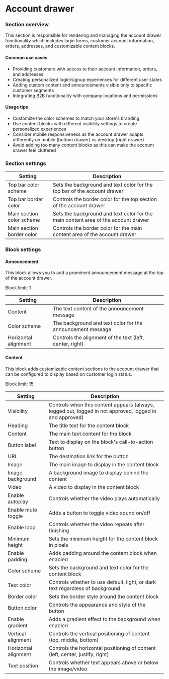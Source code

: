 # Account drawer

### Section overview

This section is responsible for rendering and managing the account drawer functionality which includes login forms, customer account information, orders, addresses, and customizable content blocks.

#### Common use cases

* Providing customers with access to their account information, orders, and addresses
* Creating personalized login/signup experiences for different user states
* Adding custom content and announcements visible only to specific customer segments
* Integrating B2B functionality with company locations and permissions

#### Usage tips

* Customize the color schemes to match your store's branding
* Use content blocks with different visibility settings to create personalized experiences
* Consider mobile responsiveness as the account drawer adapts differently on mobile (bottom drawer) vs desktop (right drawer)
* Avoid adding too many content blocks as this can make the account drawer feel cluttered

### Section settings

| Setting                   | Description                                                                        |
| ------------------------- | ---------------------------------------------------------------------------------- |
| Top bar color scheme      | Sets the background and text color for the top bar of the account drawer           |
| Top bar border color      | Controls the border color for the top section of the account drawer                |
| Main section color scheme | Sets the background and text color for the main content area of the account drawer |
| Main section border color | Controls the border color for the main content area of the account drawer          |

### Block settings

#### Announcement

This block allows you to add a prominent announcement message at the top of the account drawer.

Block limit: 1

| Setting              | Description                                                |
| -------------------- | ---------------------------------------------------------- |
| Content              | The text content of the announcement message               |
| Color scheme         | The background and text color for the announcement message |
| Horizontal alignment | Controls the alignment of the text (left, center, right)   |

#### Content

This block adds customizable content sections to the account drawer that can be configured to display based on customer login status.

Block limit: 15

| Setting              | Description                                                                                             |
| -------------------- | ------------------------------------------------------------------------------------------------------- |
| Visibility           | Controls when this content appears (always, logged out, logged in not approved, logged in and approved) |
| Heading              | The title text for the content block                                                                    |
| Content              | The main text content for the block                                                                     |
| Button label         | Text to display on the block's call-to-action button                                                    |
| URL                  | The destination link for the button                                                                     |
| Image                | The main image to display in the content block                                                          |
| Image background     | A background image to display behind the content                                                        |
| Video                | A video to display in the content block                                                                 |
| Enable autoplay      | Controls whether the video plays automatically                                                          |
| Enable mute toggle   | Adds a button to toggle video sound on/off                                                              |
| Enable loop          | Controls whether the video repeats after finishing                                                      |
| Minimum height       | Sets the minimum height for the content block in pixels                                                 |
| Enable padding       | Adds padding around the content block when enabled                                                      |
| Color scheme         | Sets the background and text color for the content block                                                |
| Text color           | Controls whether to use default, light, or dark text regardless of background                           |
| Border color         | Sets the border style around the content block                                                          |
| Button color         | Controls the appearance and style of the button                                                         |
| Enable gradient      | Adds a gradient effect to the background when enabled                                                   |
| Vertical alignment   | Controls the vertical positioning of content (top, middle, bottom)                                      |
| Horizontal alignment | Controls the horizontal positioning of content (left, center, justify, right)                           |
| Text position        | Controls whether text appears above or below the image/video                                            |
